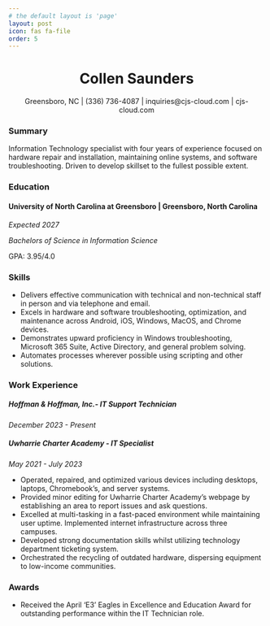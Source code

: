```yaml
---
# the default layout is 'page'
layout: post
icon: fas fa-file
order: 5
---
```

<h1 align="center">Collen Saunders</h1>


<p align="center">
  Greensboro, NC | (336) 736-4087 | inquiries@cjs-cloud.com | cjs-cloud.com
</p>

### Summary
Information Technology specialist with four years of experience focused on hardware repair and
installation, maintaining online systems, and software troubleshooting. Driven to develop skillset
to the fullest possible extent.

### Education
#### **University of North Carolina at Greensboro | Greensboro, North Carolina** 
*Expected 2027*

*Bachelors of Science in Information Science*

GPA: 3.95/4.0

### Skills
- Delivers effective communication with technical and non-technical staff in person and via
telephone and email.
- Excels in hardware and software troubleshooting, optimization, and maintenance across
Android, iOS, Windows, MacOS, and Chrome devices.
- Demonstrates upward proficiency in Windows troubleshooting, Microsoft 365 Suite,
Active Directory, and general problem solving.
- Automates processes wherever possible using scripting and other solutions.

### Work Experience
##### **Hoffman & Hoffman, Inc.- IT Support Technician**
*December 2023 - Present*

##### **Uwharrie Charter Academy - IT Specialist**
*May 2021 - July 2023*

- Operated, repaired, and optimized various devices including desktops, laptops,
Chromebook’s, and server systems.
- Provided minor editing for Uwharrie Charter Academy’s webpage by establishing an area
to report issues and ask questions.
- Excelled at multi-tasking in a fast-paced environment while maintaining user uptime.
Implemented internet infrastructure across three campuses.
- Developed strong documentation skills whilst utilizing technology department ticketing
system.
- Orchestrated the recycling of outdated hardware, dispersing equipment to low-income
communities.

### Awards
- Received the April ‘E3’ Eagles in Excellence and Education Award for outstanding
performance within the IT Technician role.
